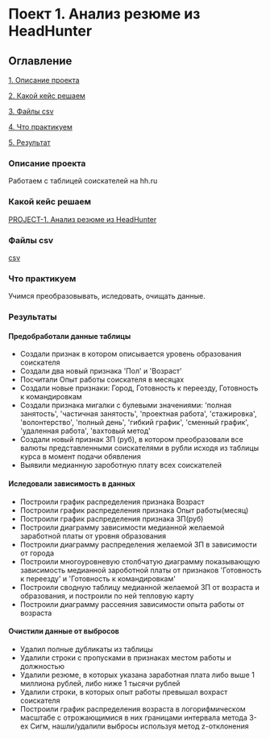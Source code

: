 # Поект 1. Анализ резюме из HeadHunter

## Оглавление
[1. Описание проекта](https://github.com/BatHeroes-new/IDE/tree/main/PROJECT-1.%20Анализ%20резюме%20из%20HeadHunter/README.md#Описание-проекта)

[2. Какой кейс решаем](https://github.com/BatHeroes-new/IDE/tree/main/PROJECT-1.%20Анализ%20резюме%20из%20HeadHunter/README.md#Какой-кейс-решаем)

[3. Файлы csv](https://github.com/BatHeroes-new/IDE/tree/main/PROJECT-1.%20Анализ%20резюме%20из%20HeadHunter/README.md#Файлы-csv)

[4. Что практикуем](https://github.com/BatHeroes-new/IDE/tree/main/PROJECT-1.%20Анализ%20резюме%20из%20HeadHunter/README.md#Что-практикуем)

[5. Результат](https://github.com/BatHeroes-new/IDE/tree/main/PROJECT-1.%20Анализ%20резюме%20из%20HeadHunter/README.md#Результат)

### Описание проекта
Работаем с таблицей соискателей на hh.ru

### Какой кейс решаем
[PROJECT-1. Анализ резюме из HeadHunter](https://apps.skillfactory.ru/learning/course/course-v1:SkillFactory+DST-3.0+28FEB2021/block-v1:SkillFactory+DST-3.0+28FEB2021+type@sequential+block@bf69280a161744a8ab51bcb50b2e0b44/block-v1:SkillFactory+DST-3.0+28FEB2021+type@vertical+block@8e3386b9cf914f4e921cfe372a241d7c)

### Файлы csv
[csv](https://drive.google.com/drive/folders/1JY47YIlg-Pt6MXxosT6uQNAr6zo9petC?usp=sharing)

### Что практикуем
Учимся преобразовывать, иследовать, очищать данные.

### Результаты

#### Предобработали данные таблицы
 - Создали признак в котором описывается уровень образования соискателя
 - Создали два новый признака 'Пол' и 'Возраст'
 - Посчитали Опыт работы соискателя в месяцах
 - Создали новые признаки: Город, Готовность к переезду, Готовность к командировкам
 - Создали признака мигалки с булевыми значениями: 'полная занятость', 'частичная занятость', 'проектная работа', 'стажировка', 'волонтерство', 'полный день', 'гибкий график', 'сменный график', 'удаленная работа', 'вахтовый метод'
 - Создали новый признак ЗП (руб), в котором преобразовали все валюты представленными соискателями в рубли исходя из таблицы курса в момент подачи обявления
 - Выявили медианную зароботную плату всех соискателей

#### Иследовали зависимость в данных
 - Построили график распределения признака Возраст
 - Построили график распределения признака Опыт работы(месяц)
 - Построили график распределения признака ЗП(руб)
 - Построили диаграмму зависимости медианной желаемой заработной платы от уровня образования
 - Построили диаграмму распределения желаемой ЗП в зависимости от города
 - Построили многоуровневую столбчатую диаграмму показывающую зависимость медианной зароботной платы от признаков 'Готовность к переезду' и 'Готовность к командировкам'
 - Построили сводную таблицу медианной желаемой ЗП от возраста и образования, и построили по ней тепловую карту
 - Построили диаграмму рассеяния зависимости опыта работы от возраста

#### Очистили данные от выбросов
 - Удалил полные дубликаты из таблицы
 - Удалили строки с пропусками в признаках местом работы и должностью
 - Удалили резюме, в которых указана заработная плата либо выше 1 миллиона рублей, либо ниже 1 тысячи рублей
 - Удалили строки, в которых опыт работы превышал вохраст соискателя
 - Построили график распределения возраста в логорифмическом масштабе с отрожающимися в них границами интервала метода 3-ех Сигм, нашли/удалили выбросы используя метод z-отклонения